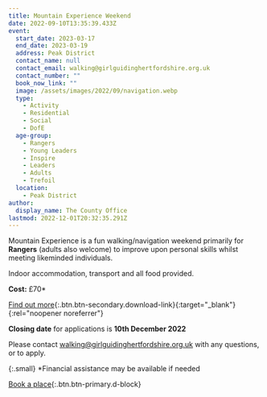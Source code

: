 ```yaml
---
title: Mountain Experience Weekend
date: 2022-09-10T13:35:39.433Z
event:
  start_date: 2023-03-17
  end_date: 2023-03-19
  address: Peak District
  contact_name: null
  contact_email: walking@girlguidinghertfordshire.org.uk
  contact_number: ""
  book_now_link: ""
  image: /assets/images/2022/09/navigation.webp
  type:
    - Activity
    - Residential
    - Social
    - DofE
  age-group:
    - Rangers
    - Young Leaders
    - Inspire
    - Leaders
    - Adults
    - Trefoil
  location:
    - Peak District
author:
  display_name: The County Office
lastmod: 2022-12-01T20:32:35.291Z
---
```

Mountain Experience is a fun walking/navigation weekend primarily for **Rangers** (adults also welcome) to improve upon personal skills whilst meeting likeminded individuals.  

Indoor accommodation, transport and all food provided.

**Cost:** £70*

[Find out more](/assets/docs/2022/mountain-experience-mar-2023.pdf){:.btn.btn-secondary.download-link}{:target="_blank"}{:rel="noopener noreferrer"}

**Closing date** for applications is **10th December 2022**

Please contact <walking@girlguidinghertfordshire.org.uk> with any questions, or to apply.

{:.small}
*Financial assistance may be available if needed

[Book a place](https://forms.gle/YtMmzQZzqRocK4nN9){:.btn.btn-primary.d-block}
